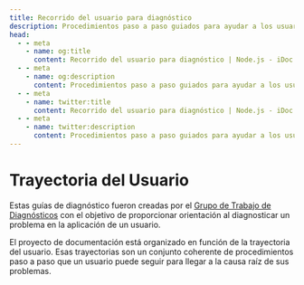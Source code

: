 ```yaml
---
title: Recorrido del usuario para diagnóstico
description: Procedimientos paso a paso guiados para ayudar a los usuarios a diagnosticar y encontrar la causa raíz de los problemas en sus aplicaciones.
head:
  - - meta
    - name: og:title
      content: Recorrido del usuario para diagnóstico | Node.js - iDoc.dev
  - - meta
    - name: og:description
      content: Procedimientos paso a paso guiados para ayudar a los usuarios a diagnosticar y encontrar la causa raíz de los problemas en sus aplicaciones.
  - - meta
    - name: twitter:title
      content: Recorrido del usuario para diagnóstico | Node.js - iDoc.dev
  - - meta
    - name: twitter:description
      content: Procedimientos paso a paso guiados para ayudar a los usuarios a diagnosticar y encontrar la causa raíz de los problemas en sus aplicaciones.
---
```



# Trayectoria del Usuario

Estas guías de diagnóstico fueron creadas por el [Grupo de Trabajo de Diagnósticos](https://github.com/nodejs/diagnostics) con el objetivo de proporcionar orientación al diagnosticar un problema en la aplicación de un usuario.

El proyecto de documentación está organizado en función de la trayectoria del usuario. Esas trayectorias son un conjunto coherente de procedimientos paso a paso que un usuario puede seguir para llegar a la causa raíz de sus problemas.

